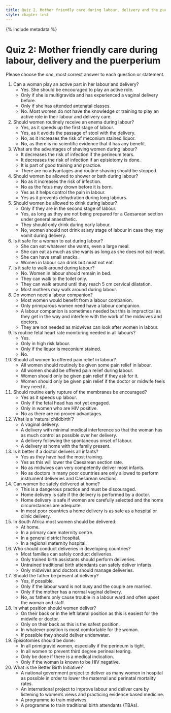 ```yaml
---
title: Quiz 2. Mother friendly care during labour, delivery and the puerperium
style: chapter test
---
```


{% include metadata %}

# Quiz 2: Mother friendly care during labour, delivery and the puerperium

Please choose the *one*, most correct answer to each question or statement.

1.	Can a woman play an active part in her labour and delivery?
	+	Yes. She should be encouraged to play an active role.
	-	Only if she is multigravida and has experienced a vaginal delivery before.
	-	Only if she has attended antenatal classes.
	-	No. Most women do not have the knowledge or training to play an active role in their labour and delivery care.
2.	Should women routinely receive an enema during labour?
	-	Yes, as it speeds up the first stage of labour.
	-	Yes, as it avoids the passage of stool with the delivery.
	-	No, as it increases the risk of meconium stained liquor.
	+	No, as there is no scientific evidence that it has any benefit.
3.	What are the advantages of shaving women during labour?
	-	It decreases the risk of infection if the perineum tears.
	-	It decreases the risk of infection if an episiotomy is done.
	-	It is part of good training and practice.
	+	There are no advantages and routine shaving should be stopped.
4.	Should women be allowed to shower or bath during labour?
	-	No as it increases the risk of infection.
	-	No as the fetus may drown before it is born.
	+	Yes as it helps control the pain in labour.
	-	Yes as it prevents dehydration during long labours.
5.	Should women be allowed to drink during labour?
	-	Only if they are in the second stage of labour.
	+	Yes, as long as they are not being prepared for a Caesarean section under general anaesthetic.
	-	They should only drink during early labour.
	-	No, women should not drink at any stage of labour in case they may vomit during delivery.
6.	Is it safe for a woman to eat during labour?
	-	She can eat whatever she wants, even a large meal.
	-	She can eat as much as she wants as long as she does not eat meat.
	+	She can have small snacks.
	-	Women in labour can drink but must not eat.
7.	Is it safe to walk around during labour?
	-	No. Women in labour should remain in bed.
	-	They can walk to the toilet only.
	-	They can walk around until they reach 5 cm cervical dilatation.
	+	Most mothers may walk around during labour.
8.	Do women need a labour companion?
	+	Most women would benefit from a labour companion.
	-	Only primiparous women need have a labour companion.
	-	A labour companion is sometimes needed but this is impractical as they get in the way and interfere with the work of the midwives and doctors.
	-	They are not needed as midwives can look after women in labour.
9.	Is routine fetal heart rate monitoring needed in all labours?
	+	Yes.
	-	Only in high risk labour.
	-	Only if the liquor is meconium stained.
	-	No.
10.	Should all women to offered pain relief in labour?
	-	All women should routinely be given some pain relief in labour.
	+	All women should be offered pain relief during labour.
	-	Women should only be given pain relief if they ask for it.
	-	Women should only be given pain relief if the doctor or midwife feels they need it.
11.	Should routine early rupture of the membranes be encouraged?
	-	Yes as it speeds up labour.
	-	Only if the fetal head has not yet engaged.
	-	Only in women who are HIV positive.
	+	No as there are no proven advantages.
12.	What is a ‘natural childbirth’?
	-	A vaginal delivery.
	+	A delivery with minimal medical interference so that the woman has as much control as possible over her delivery.
	-	A delivery following the spontaneous onset of labour.
	-	A delivery at home with the family present.
13.	Is it better if a doctor delivers all infants?
	-	Yes as they have had the most training.
	-	Yes as this will lower the Caesarean section rate.
	+	No as midwives can very competently deliver most infants.
	-	No as doctors in many poor countries are only allowed to perform instrument deliveries and Caesarean sections.
14.	Can women be safely delivered at home?
	-	This is a dangerous practice and must be discouraged.
	-	Home delivery is safe if the delivery is performed by a doctor.
	+	Home delivery is safe if women are carefully selected and the home circumstances are adequate.
	-	In most poor countries a home delivery is as safe as a hospital or clinic delivery.
15.	In South Africa most women should be delivered:
	-	At home.
	+	In a primary care maternity centre.
	-	In a general district hospital.
	-	In a regional maternity hospital.
16.	Who should conduct deliveries in developing countries?
	-	Most families can safely conduct deliveries.
	+	Only trained birth assistants should perform deliveries.
	-	Untrained traditional birth attendants can safely deliver infants.
	-	Only midwives and doctors should manage deliveries.
17.	Should the father be present at delivery?
	+	Yes, if possible.
	-	Only if the labour ward is not busy and the couple are married.
	-	Only if the mother has a normal vaginal delivery.
	-	No, as fathers only cause trouble in a labour ward and often upset the woman and staff.
18.	In what position should women deliver?
	-	On their back or in the left lateral position as this is easiest for the midwife or doctor.
	-	Only on their back as this is the safest position.
	+	In whatever position is most comfortable for the woman.
	-	If possible they should deliver underwater.
19.	Episiotomies should be done:
	-	In all primigravid women, especially if the perineum is tight.
	-	In all women to prevent third degree perineal tearing.
	+	Only be done if there is a medical indication.
	-	Only if the woman is known to be HIV negative.
20.	What is the Better Birth Initiative?
	-	A national government project to deliver as many women in hospital as possible in order to lower the maternal and perinatal mortality rates.
	+	An international project to improve labour and deliver care by listening to women’s views and practicing evidence based medicine.
	-	A programme to train midwives.
	-	A programme to train traditional birth attendants (TBAs).

